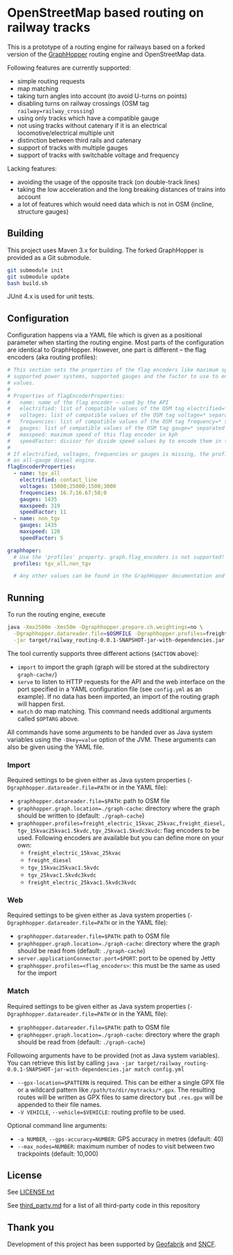 # OpenStreetMap based routing on railway tracks

This is a prototype of a routing engine for railways based on a forked version of the
[GraphHopper](https://github.com/graphhopper/graphhopper) routing engine and OpenStreetMap data.

Following features are currently supported:

* simple routing requests
* map matching
* taking turn angles into account (to avoid U-turns on points)
* disabling turns on railway crossings (OSM tag `railway=railway_crossing`)
* using only tracks which have a compatible gauge
* not using tracks without catenary if it is an electrical locomotive/electrical multiple unit
* distinction between third rails and catenary
* support of tracks with multiple gauges
* support of tracks with switchable voltage and frequency

Lacking features:

* avoiding the usage of the opposite track (on double-track lines)
* taking the low acceleration and the long breaking distances of trains into account
* a lot of features which would need data which is not in OSM (incline, structure gauges)


## Building

This project uses Maven 3.x for building. The forked GraphHopper is provided as a Git submodule.

```sh
git submodule init
git submodule update
bash build.sh
```

JUnit 4.x is used for unit tests.

## Configuration

Configuration happens via a YAML file which is given as a positional parameter
when starting the routing engine.  Most parts of the configuration are
identical to GraphHopper. However, one part is different – the flag encoders
(aka routing profiles):

```yaml
# This section sets the properties of the flag encoders like maximum speed,
# supported power systems, supported gauges and the factor to use to encode the speed
# values.
#
# Properties of flagEncoderProperties:
#   name: name of the flag encoder – used by the API
#   electrified: list of compatible values of the OSM tag electrified=* separated by semicola – as a string
#   voltages: list of compatible values of the OSM tag voltage=* separated by semicola – as a string
#   frequencies: list of compatible values of the OSM tag frequency=* separated by semicola – as a string
#   gauges: list of compatible values of the OSM tag gauge=* separated by semicola – as a string
#   maxspeed: maximum speed of this flag encoder in kph
#   speedFactor: divisor for divide speed values by to encode them in the flags of an edge of the graph
#
# If electrified, voltages, frequencies or gauges is missing, the profile accepts any value. This is recommended for
# an all-gauge diesel engine.
flagEncoderProperties:
  - name: tgv_all
    electrified: contact_line
    voltages: 15000;25000;1500;3000
    frequencies: 16.7;16.67;50;0
    gauges: 1435
    maxspeed: 319
    speedFactor: 11
  - name: non_tgv
    gauges: 1435
    maxspeed: 120
    speedFactor: 5

graphhoper:
  # Use the 'profiles' property. graph.flag_encoders is not supported!
  profiles: tgv_all,non_tgv

  # Any other values can be found in the GraphHopper documentation and are explained in the exemplary configuration in this repository
```


## Running

To run the routing engine, execute

```sh
java -Xmx2500m -Xms50m -Dgraphhopper.prepare.ch.weightings=no \
  -Dgraphhopper.datareader.file=$OSMFILE -Dgraphhopper.profiles=freight_diesel \
  -jar target/railway_routing-0.0.1-SNAPSHOT-jar-with-dependencies.jar $ACTION $CONFIG_FILE $OPTARG
```

The tool currently supports three different actions (`$ACTION` above):

* `import` to import the graph (graph will be stored at the subdirectory `graph-cache/`)
* `serve` to listen to HTTP requests for the API and the web interface on the port specified in a YAML configuration file (see
  `config.yml` as an example). If no data has been imported, an import of the routing graph will happen first.
* `match` do map matching. This command needs additional arguments called `$OPTARG` above.

All commands have some arguments to be handed over as Java system variables using the `-Dkey=value`
option of the JVM. These arguments can also be given using the YAML file.

### Import

Required settings to be given either as Java system properties (`-Dgraphhopper.datareader.file=PATH` or in the YAML file):

* `graphhopper.datareader.file=$PATH`: path to OSM file
* `graphhopper.graph.location=./graph-cache`: directory where the graph should be written to
  (default: `./graph-cache`)
* `graphhopper.profiles=freight_electric_15kvac_25kvac,freight_diesel,tgv_15kvac25kvac1.5kvdc,tgv_25kvac1.5kvdc3kvdc`:
  flag encoders to be used. Following encoders are available but you can define more on your own:
  * `freight_electric_15kvac_25kvac`
  * `freight_diesel`
  * `tgv_15kvac25kvac1.5kvdc`
  * `tgv_25kvac1.5kvdc3kvdc`
  * `freight_electric_25kvac1.5kvdc3kvdc`

### Web

Required settings to be given either as Java system properties (`-Dgraphhopper.datareader.file=PATH` or in the YAML file):

* `graphhopper.datareader.file=$PATH`: path to OSM file
* `graphhopper.graph.location=./graph-cache`: directory where the graph should be read from
  (default: `./graph-cache`)
* `server.applicationConnector.port=$PORT`: port to be opened by Jetty
* `graphhopper.profiles=<flag_encoders>`: this must be the same as used for the import

### Match

Required settings to be given either as Java system properties (`-Dgraphhopper.datareader.file=PATH` or in the YAML file):

* `graphhopper.datareader.file=$PATH`: path to OSM file
* `graphhopper.graph.location=./graph-cache`: directory where the graph should be read from
  (default: `./graph-cache`)

Followoing arguments have to be provided (not as Java system variables). You can retrieve this list
by calling
`java -jar target/railway_routing-0.0.1-SNAPSHOT-jar-with-dependencies.jar match config.yml`

* `--gpx-location=$PATTERN` is required. This can be either a single GPX file or a wildcard pattern
  like `/path/to/dir/mytracks/*.gpx`. The resulting routes will be written as GPX files to same
  directory but `.res.gpx` will be appended to their file names.
* `-V VEHICLE`, `--vehicle=$VEHICLE`: routing profile to be used.

Optional command line arguments:

* `-a NUMBER`, `--gps-accuracy=NUMBER`: GPS accuracy in metres (default: 40)
* `--max_nodes=NUMBER`: maximum number of nodes to visit between two trackpoints (default: 10,000)

## License

See [LICENSE.txt](LICENSE.txt)

See [third_party.md](third_party.md) for a list of all third-party code in this repository

## Thank you

Development of this project has been supported by [Geofabrik](https://www.geofabrik.de) and [SNCF](https://www.sncf.com/fr).
